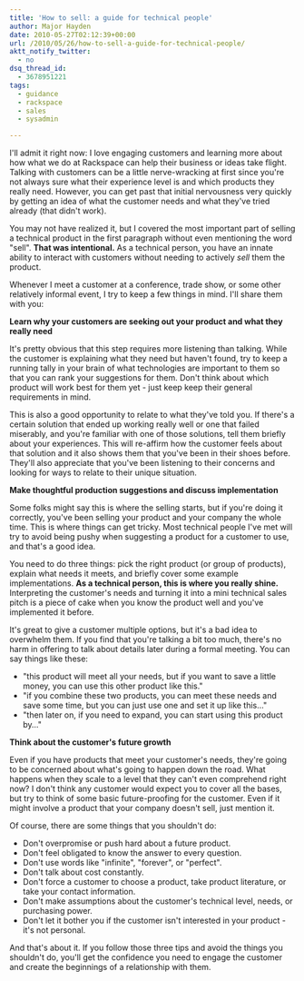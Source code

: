 ```yaml
---
title: 'How to sell: a guide for technical people'
author: Major Hayden
date: 2010-05-27T02:12:39+00:00
url: /2010/05/26/how-to-sell-a-guide-for-technical-people/
aktt_notify_twitter:
  - no
dsq_thread_id:
  - 3678951221
tags:
  - guidance
  - rackspace
  - sales
  - sysadmin

---
```

I'll admit it right now: I love engaging customers and learning more about how what we do at Rackspace can help their business or ideas take flight. Talking with customers can be a little nerve-wracking at first since you're not always sure what their experience level is and which products they really need. However, you can get past that initial nervousness very quickly by getting an idea of what the customer needs and what they've tried already (that didn't work).

You may not have realized it, but I covered the most important part of selling a technical product in the first paragraph without even mentioning the word "sell". **That was intentional.** As a technical person, you have an innate ability to interact with customers without needing to actively _sell_ them the product.

Whenever I meet a customer at a conference, trade show, or some other relatively informal event, I try to keep a few things in mind. I'll share them with you:

**Learn why your customers are seeking out your product and what they really need**

It's pretty obvious that this step requires more listening than talking. While the customer is explaining what they need but haven't found, try to keep a running tally in your brain of what technologies are important to them so that you can rank your suggestions for them. Don't think about which product will work best for them yet - just keep keep their general requirements in mind.

This is also a good opportunity to relate to what they've told you. If there's a certain solution that ended up working really well or one that failed miserably, and you're familiar with one of those solutions, tell them briefly about your experiences. This will re-affirm how the customer feels about that solution and it also shows them that you've been in their shoes before. They'll also appreciate that you've been listening to their concerns and looking for ways to relate to their unique situation.

**Make thoughtful production suggestions and discuss implementation**

Some folks might say this is where the selling starts, but if you're doing it correctly, you've been selling your product and your company the whole time. This is where things can get tricky. Most technical people I've met will try to avoid being pushy when suggesting a product for a customer to use, and that's a good idea.

You need to do three things: pick the right product (or group of products), explain what needs it meets, and briefly cover some example implementations. **As a technical person, this is where you really shine.** Interpreting the customer's needs and turning it into a mini technical sales pitch is a piece of cake when you know the product well and you've implemented it before.

It's great to give a customer multiple options, but it's a bad idea to overwhelm them. If you find that you're talking a bit too much, there's no harm in offering to talk about details later during a formal meeting. You can say things like these:

  * "this product will meet all your needs, but if you want to save a little money, you can use this other product like this."
  * "if you combine these two products, you can meet these needs and save some time, but you can just use one and set it up like this&#8230;"
  * "then later on, if you need to expand, you can start using this product by&#8230;"

**Think about the customer's future growth**

Even if you have products that meet your customer's needs, they're going to be concerned about what's going to happen down the road. What happens when they scale to a level that they can't even comprehend right now? I don't think any customer would expect you to cover all the bases, but try to think of some basic future-proofing for the customer. Even if it might involve a product that your company doesn't sell, just mention it.

Of course, there are some things that you shouldn't do:

  * Don't overpromise or push hard about a future product.
  * Don't feel obligated to know the answer to every question.
  * Don't use words like "infinite", "forever", or "perfect".
  * Don't talk about cost constantly.
  * Don't force a customer to choose a product, take product literature, or take your contact information.
  * Don't make assumptions about the customer's technical level, needs, or purchasing power.
  * Don't let it bother you if the customer isn't interested in your product - it's not personal.

And that's about it. If you follow those three tips and avoid the things you shouldn't do, you'll get the confidence you need to engage the customer and create the beginnings of a relationship with them.

